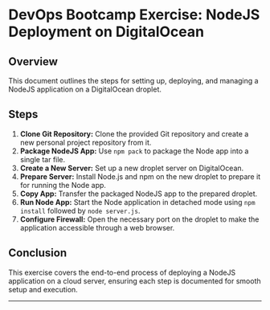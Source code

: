 
# DevOps Bootcamp Exercise: NodeJS Deployment on DigitalOcean

## Overview
This document outlines the steps for setting up, deploying, and managing a NodeJS application on a DigitalOcean droplet.

## Steps
1. **Clone Git Repository:** Clone the provided Git repository and create a new personal project repository from it.
2. **Package NodeJS App:** Use `npm pack` to package the Node app into a single tar file.
3. **Create a New Server:** Set up a new droplet server on DigitalOcean.
4. **Prepare Server:** Install Node.js and npm on the new droplet to prepare it for running the Node app.
5. **Copy App:** Transfer the packaged NodeJS app to the prepared droplet.
6. **Run Node App:** Start the Node application in detached mode using `npm install` followed by `node server.js`.
7. **Configure Firewall:** Open the necessary port on the droplet to make the application accessible through a web browser.

## Conclusion
This exercise covers the end-to-end process of deploying a NodeJS application on a cloud server, ensuring each step is documented for smooth setup and execution.

--- 

